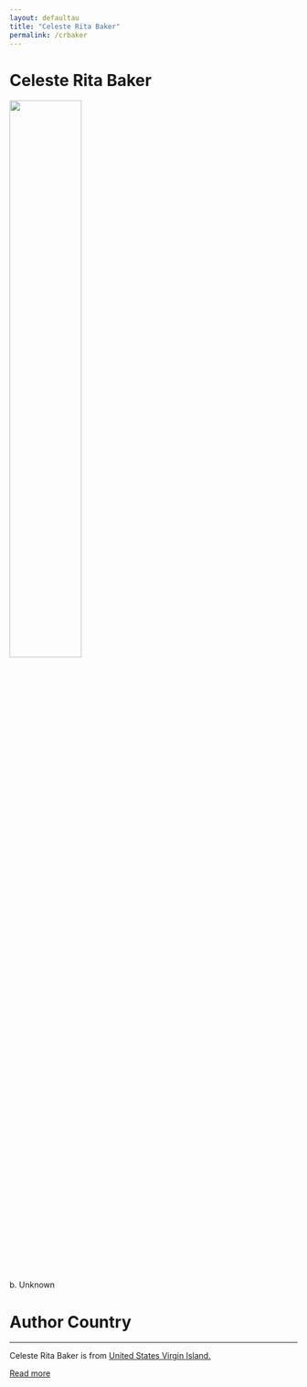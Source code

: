 ```yaml
---
layout: defaultau
title: "Celeste Rita Baker"
permalink: /crbaker
---
```

<!-- partial:index.partial.html -->
<div class="content">
     <h1>Celeste Rita Baker</h1>
    <div class="quote">
        <div><img src="https://celesteritabaker.weebly.com/uploads/2/9/9/0/29903187/2969853.jpg?237" height="50%" width = "50%" class="logo"></div>
    </div>
    <div class="timeline">
        <div style="padding-bottom:100px;"></div>
        <div class="block">
             <div class="date right"><p class="right"> b. Unknown </p></div>
            <div class="dot"></div>
            <div class="left first">
            <div class="author_country">
                <h1>Author Country</h1><hr>
          <div class="aclocation">  <p>Celeste Rita Baker is from <a href="{{ site.baseurl }}/64">United States Virgin Island.</a></p></div>
              <div class="acreadmore">  <a href="#" target="_blank">Read more</a></div>
            </div>
            </div>
